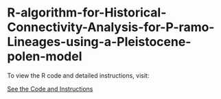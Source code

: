 # R-algorithm-for-Historical-Connectivity-Analysis-for-P-ramo-Lineages-using-a-Pleistocene-polen-model


To view the R code and detailed instructions, visit:

[See the Code and Instructions](https://innerhaze.github.io/R-algorithm-for-Historical-Connectivity-Analysis-for-P-ramo-Lineages-using-a-Pleistocene-polen-model/)
